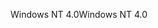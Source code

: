 <span data-ttu-id="99639-101">Windows NT 4.0</span><span class="sxs-lookup"><span data-stu-id="99639-101">Windows NT 4.0</span></span>